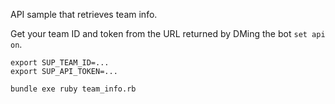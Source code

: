 API sample that retrieves team info.

Get your team ID and token from the URL returned by DMing the bot `set api on`.

```
export SUP_TEAM_ID=...
export SUP_API_TOKEN=...

bundle exe ruby team_info.rb
```
